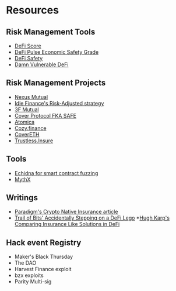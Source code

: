 # Resources

## Risk Management Tools
* [DeFi Score](https://defiscore.io/)
* [DeFi Pulse Economic Safety Grade](https://twitter.com/defipulse/status/1316098765384753152?s=20)
* [DeFi Safety](https://defisafety.com/) 
* [Damn Vulnerable DeFi](https://www.damnvulnerabledefi.xyz/)

## Risk Management Projects
* [Nexus Mutual](https://nexusmutual.io/)
* [Idle Finance's Risk-Adjusted strategy](https://idle.finance/#/dashboard/risk)
* [3F Mutual](https://3fmutual.com/)
* [Cover Protocol FKA SAFE]()
* [Atomica](https://atomica.org/)
* [Cozy.finance](https://cozy.finance/)
* [CoverETH](https://hack.ethglobal.co/showcase/covereth-recUTQJKsoK9G34JS)
* [Trustless.Insure](https://hack.ethglobal.co/showcase/trustless-insure-recMrBDwOFlb0rhjO)

## Tools
* [Echidna for smart contract fuzzing](https://medium.com/coinmonks/smart-contract-fuzzing-d9b88e0b0a05)
* [MythX](https://mythx.io/)

## Writings
* [Paradigm's Crypto Native Insurance article](https://www.fehrsam.xyz/blog/crypto-native-insurance-defi)
* [Trail of Bits' Accidentally Stepping on a DeFi Lego](https://blog.trailofbits.com/2020/08/05/accidentally-stepping-on-a-defi-lego/)
*[Hugh Karp's Comparing Insurance Like Solutions in DeFi](https://medium.com/@hugh_karp/comparing-insurance-like-solutions-in-defi-a804a6be6d48)


## Hack event Registry
* Maker's Black Thursday
* The DAO
* Harvest Finance exploit
* bzx exploits
* Parity Multi-sig